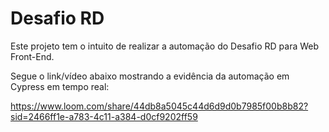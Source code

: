 # Desafio RD 
Este projeto tem o intuito de realizar a automação do Desafio RD para Web Front-End.

Segue o link/vídeo abaixo mostrando a evidência da automação em Cypress em tempo real:

https://www.loom.com/share/44db8a5045c44d6d9d0b7985f00b8b82?sid=2466ff1e-a783-4c11-a384-d0cf9202ff59
